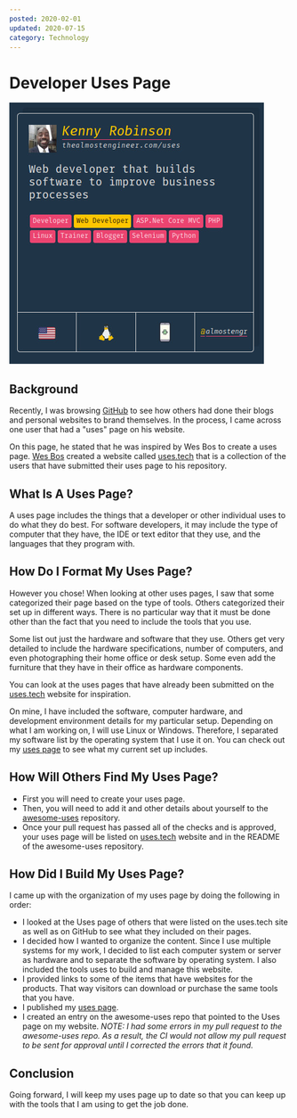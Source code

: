 ```yaml
---
posted: 2020-02-01
updated: 2020-07-15
category: Technology
---
```


# Developer Uses Page

![My Uses Entry on uses.tech](/images/2020.02.01-uses-entry.jpg)

## Background 

Recently, I was browsing [GitHub](https://github.com/almostengr) to see how others 
had done their blogs and personal websites to brand themselves. In the process, 
I came across one user that had a "uses" page on his website. 

On this page, he stated that he was inspired by Wes Bos to create a uses page. 
<a href="https://github.com/wesbos/awesome-uses" target="_blank">Wes Bos</a> 
created a website called 
<a href="https://uses.tech" target="_blank">uses.tech</a> that is a collection
of the users that have submitted their uses page to his repository.

## What Is A Uses Page? 

A uses page includes the things that a developer or other individual uses to 
do what they do best. For software developers, it may include the type of computer 
that they have, the IDE or text editor that they use, and the languages 
that they program with.

## How Do I Format My Uses Page? 

However you chose! When looking at other uses pages, I saw that some categorized their 
page based on the type of tools. Others categorized their set up in different 
ways. There is no particular way that it must be done other than the fact
that you need to include the tools that you use.

Some list out just the hardware and software that they use. Others get very detailed 
to include the hardware specifications, number of computers, and even
photographing their home office or desk setup. Some even add the furniture 
that they have in their office as hardware components.

You can look at the uses pages that have already been submitted on the 
<a href="https://uses.tech" target="_blank">uses.tech</a> website for inspiration.

On mine, I have included the software, computer hardware, and 
development environment details for my particular setup. Depending on what I am 
working on, I will use Linux or Windows. Therefore, I separated my software list 
by the operating system that I use it on. 
You can check out my [uses page](/uses) to see what my current set up includes.

## How Will Others Find My Uses Page? 

* First you will need to create your uses page. 
* Then, you will need to add it 
and other details about yourself to the
<a href="https://github.com/wesbos/awesome-uses" target="_blank">awesome-uses</a>
repository. 
* Once your pull request has passed all of the checks and 
is approved, your uses page will be listed on 
<a href="https://uses.tech" target="_blank">uses.tech</a>
website and in the README of the awesome-uses repository.

## How Did I Build My Uses Page? 

I came up with the organization of my uses page by doing the following in order:

* I looked at the Uses page of others that were listed on the uses.tech site
as well as on GitHub to see what they included on their pages.
* I decided how I wanted to organize the content. Since I use multiple systems 
for my work, I decided to list each computer system or server as hardware and to 
separate the software by operating system. I also included the tools uses to 
build and manage this website.
* I provided links to some of the items that have websites for the products. That 
way visitors can download or purchase the same tools that you have.
* I published my [uses page](/uses).
* I created an entry on the awesome-uses repo that pointed to the Uses page on 
my website. *NOTE: I had some errors in my pull request to the awesome-uses repo. As a 
result, the CI would not allow my pull request to be sent for approval until 
I corrected the errors that it found.*

## Conclusion

Going forward, I will keep my uses page up to date so that you can keep up 
with the tools that I am using to get the job done. 

